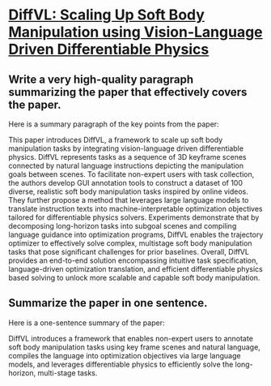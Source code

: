 # [DiffVL: Scaling Up Soft Body Manipulation using Vision-Language Driven   Differentiable Physics](https://arxiv.org/abs/2312.06408)

## Write a very high-quality paragraph summarizing the paper that effectively covers the paper.

 Here is a summary paragraph of the key points from the paper:

This paper introduces DiffVL, a framework to scale up soft body manipulation tasks by integrating vision-language driven differentiable physics. DiffVL represents tasks as a sequence of 3D keyframe scenes connected by natural language instructions depicting the manipulation goals between scenes. To facilitate non-expert users with task collection, the authors develop GUI annotation tools to construct a dataset of 100 diverse, realistic soft body manipulation tasks inspired by online videos. They further propose a method that leverages large language models to translate instruction texts into machine-interpretable optimization objectives tailored for differentiable physics solvers. Experiments demonstrate that by decomposing long-horizon tasks into subgoal scenes and compiling language guidance into optimization programs, DiffVL enables the trajectory optimizer to effectively solve complex, multistage soft body manipulation tasks that pose significant challenges for prior baselines. Overall, DiffVL provides an end-to-end solution encompassing intuitive task specification, language-driven optimization translation, and efficient differentiable physics based solving to unlock more scalable and capable soft body manipulation.


## Summarize the paper in one sentence.

 Here is a one-sentence summary of the paper:

DiffVL introduces a framework that enables non-expert users to annotate soft body manipulation tasks using key frame scenes and natural language, compiles the language into optimization objectives via large language models, and leverages differentiable physics to efficiently solve the long-horizon, multi-stage tasks.
